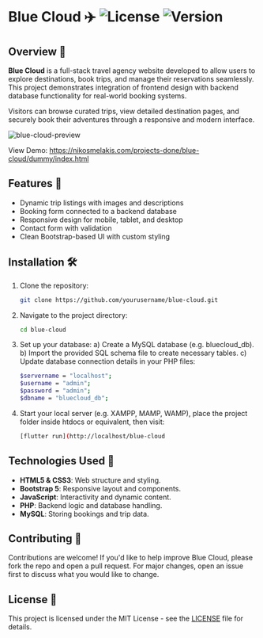 # Blue Cloud ✈️ ![License](https://img.shields.io/badge/license-MIT-green) ![Version](https://img.shields.io/badge/version-1.0-blue)

## Overview 📝

**Blue Cloud** is a full-stack travel agency website developed to allow users to explore destinations, book trips, and manage their reservations seamlessly. This project demonstrates integration of frontend design with backend database functionality for real-world booking systems.

Visitors can browse curated trips, view detailed destination pages, and securely book their adventures through a responsive and modern interface.

![blue-cloud-preview](https://github.com/user-attachments/assets/60778862-125b-425f-9f93-808d2fda3127)

View Demo: https://nikosmelakis.com/projects-done/blue-cloud/dummy/index.html


## Features 🚀

- Dynamic trip listings with images and descriptions
- Booking form connected to a backend database
- Responsive design for mobile, tablet, and desktop
- Contact form with validation
- Clean Bootstrap-based UI with custom styling

## Installation 🛠️

1. Clone the repository:
   ```bash
   git clone https://github.com/yourusername/blue-cloud.git

2. Navigate to the project directory:
   ```bash
   cd blue-cloud

3. Set up your database:
   a) Create a MySQL database (e.g. bluecloud_db).
   b) Import the provided SQL schema file to create necessary tables.
   c) Update database connection details in your PHP files:
   ```bash
   $servername = "localhost";
   $username = "admin";
   $password = "admin";
   $dbname = "bluecloud_db";
   
4. Start your local server (e.g. XAMPP, MAMP, WAMP), place the project folder inside htdocs or equivalent, then visit:
   ```bash
   [flutter run](http://localhost/blue-cloud


## Technologies Used 🧰
- **HTML5 & CSS3**: Web structure and styling.
- **Bootstrap 5**: Responsive layout and components.
- **JavaScript**: Interactivity and dynamic content.
- **PHP**: Backend logic and database handling.
- **MySQL**: Storing bookings and trip data.

## Contributing 🤝
Contributions are welcome! If you'd like to help improve Blue Cloud, please fork the repo and open a pull request. For major changes, open an issue first to discuss what you would like to change.

## License 📄
This project is licensed under the MIT License - see the [LICENSE](https://github.com/nikosmelakis/blue-cloud/blob/main/LICENSE) file for details.
